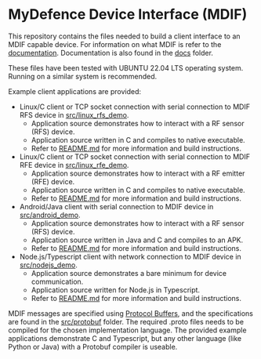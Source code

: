  <!-- **************************************************************************
 *                                                                             *
 *                                                 ,,                          *
 *                                                       ,,,,,                 *
 *                                                           ,,,,,             *
 *           ,,,,,,,,,,,,,,,,,,,,,,,,,,,,                        ,,,,          *
 *          ,,,,,,,,,,,,,,,,,,,,,,,,,,,,,            ,,,,          ,,,,        *
 *          ,,,,,       ,,,,,      ,,,,,,                ,,,,        ,,,       *
 *          ,,,,,       ,,,,,      ,,,,,,                   ,,,        ,,,     *
 *          ,,,,,       ,,,,,      ,,,,,,       ,,,           ,,,        ,     *
 *          ,,,,,       ,,,,,      ,,,,,,           ,,,         ,,        ,    *
 *          ,,,,,       ,,,,,      ,,,,,,              ,,        ,,            *
 *          ,,,,,       ,,,,,      ,,,,,,                ,        ,            *
 *          ,,,,,       ,,,,,      ,,,,,,                 ,                    *
 *          ,,,,,       ,,,,,      ,,,,,,                                      *
 *          ,,,,,       ,,,,,      ,,,,,,                                      *
 *                                       ,,,,,,,,,,,,,,,,,,,,,,,,,,            *
 *                                       ,,,,,,,,,,,,,,,,,,,,,,,,,,,,          *
 *                                       ,,,,,                  ,,,,,,         *
 *                     ,                 ,,,,,                  ,,,,,,         *
 *             ,        ,,               ,,,,,                  ,,,,,,         *
 *    ,        ,,        ,,,             ,,,,,                  ,,,,,,         *
 *     ,        ,,,         ,,,          ,,,,,                  ,,,,,,         *
 *     ,,,       ,,,                     ,,,,,                  ,,,,,,         *
 *      ,,,        ,,,,                  ,,,,,                  ,,,,,,         *
 *        ,,,         ,,,,               ,,,,,                  ,,,,,,         *
 *         ,,,,,            ,,,,         ,,,,,,,,,,,,,,,,,,,,,,,,,,,,          *
 *            ,,,,                       ,,,,,,,,,,,,,,,,,,,,,,,,,,            *
 *               ,,,,,                                                         *
 *                    ,,,,,                                                    *
 *                                                                             *
 * Program/file : README.md                                                    *
 *                                                                             *
 * Description  : Top level readme file with general information and links     *
 *              :                                                              *
 *                                                                             *
 * Copyright 2023 MyDefence A/S.                                               *
 *                                                                             *
 * Licensed under the Apache License, Version 2.0 (the "License");             *
 * you may not use this file except in compliance with the License.            *
 * You may obtain a copy of the License at                                     *
 *                                                                             *
 * http://www.apache.org/licenses/LICENSE-2.0                                  *
 *                                                                             *
 * Unless required by applicable law or agreed to in writing, software         *
 * distributed under the License is distributed on an "AS IS" BASIS,           *
 * WITHOUT WARRANTIES OR CONDITIONS OF ANY KIND, either express or implied.    *
 * See the License for the specific language governing permissions and         *
 * limitations under the License.                                              *
 *                                                                             *
 *                                                                             *
 *                                                                             *
 *************************************************************************** -->

# MyDefence Device Interface (MDIF)

This repository contains the files needed to build a client interface to an MDIF
capable device. For information on what MDIF is refer to the
[documentation](https://mydefence.github.io/mdif/index.html). Documentation is
also found in the [docs](docs/) folder.

These files have been tested with UBUNTU 22.04 LTS operating system. Running on
a similar system is recommended.

Example client applications are provided:

-   Linux/C client or TCP socket connection with serial connection to MDIF RFS
    device in [src/linux_rfs_demo](src/linux_rfs_demo/).
    -   Application source demonstrates how to interact with a RF sensor
        (RFS) device.
    -   Application source written in C and compiles to native executable.
    -   Refer to [README.md](src/linux_rfs_demo/README.md) for more information
        and build instructions.
-   Linux/C client or TCP socket connection with serial connection to MDIF RFE
    device in [src/linux_rfe_demo](src/linux_rfe_demo/).
    -   Application source demonstrates how to interact with a RF emitter
        (RFE) device.
    -   Application source written in C and compiles to native executable.
    -   Refer to [README.md](src/linux_rfe_demo/README.md) for more information
        and build instructions.
-   Android/Java client with serial connection to MDIF device in
    [src/android_demo](src/android_demo/).
    -   Application source demonstrates how to interact with a RF sensor
        (RFS) device.
    -   Application source written in Java and C and compiles to an APK.
    -   Refer to [README.md](src/android_demo/README.md) for more information
        and build instructions.
-   Node.js/Typescript client with network connection to MDIF device in
    [src/nodejs_demo](src/nodejs_demo/).
    -   Application source demonstrates a bare minimum for device communication.
    -   Application source written for Node.js in Typescript.
    -   Refer to [README.md](src/nodejs_demo/README.md) for more information and
        build instructions.

MDIF messages are specified using [Protocol Buffers](https://protobuf.dev/), and
the specifications are found in the [src/protobuf](src/protobuf) folder. The
required .proto files needs to be compiled for the chosen implementation
language. The provided example applications demonstrate C and Typescript, but
any other language (like Python or Java) with a Protobuf compiler is useable.
